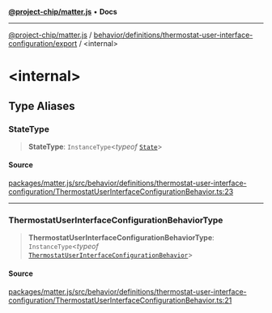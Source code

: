 [**@project-chip/matter.js**](../../../../../README.md) • **Docs**

***

[@project-chip/matter.js](../../../../../modules.md) / [behavior/definitions/thermostat-user-interface-configuration/export](../README.md) / \<internal\>

# \<internal\>

## Type Aliases

### StateType

> **StateType**: `InstanceType`\<*typeof* [`State`](../classes/ThermostatUserInterfaceConfigurationServer.md#state-1)\>

#### Source

[packages/matter.js/src/behavior/definitions/thermostat-user-interface-configuration/ThermostatUserInterfaceConfigurationBehavior.ts:23](https://github.com/project-chip/matter.js/blob/7a8cbb56b87d4ccf34bec5a9a95ab40a1711324f/packages/matter.js/src/behavior/definitions/thermostat-user-interface-configuration/ThermostatUserInterfaceConfigurationBehavior.ts#L23)

***

### ThermostatUserInterfaceConfigurationBehaviorType

> **ThermostatUserInterfaceConfigurationBehaviorType**: `InstanceType`\<*typeof* [`ThermostatUserInterfaceConfigurationBehavior`](../README.md#thermostatuserinterfaceconfigurationbehavior)\>

#### Source

[packages/matter.js/src/behavior/definitions/thermostat-user-interface-configuration/ThermostatUserInterfaceConfigurationBehavior.ts:21](https://github.com/project-chip/matter.js/blob/7a8cbb56b87d4ccf34bec5a9a95ab40a1711324f/packages/matter.js/src/behavior/definitions/thermostat-user-interface-configuration/ThermostatUserInterfaceConfigurationBehavior.ts#L21)
